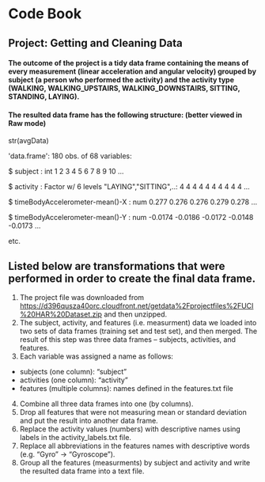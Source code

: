 # Code Book
## Project: Getting and Cleaning Data
#### The outcome of the project is a tidy data frame containing the means of every measurement (linear acceleration and angular velocity) grouped by subject (a person who performed the activity) and the activity type (WALKING, WALKING_UPSTAIRS, WALKING_DOWNSTAIRS, SITTING, STANDING, LAYING). 

#### The resulted data frame has the following structure: (better viewed in Raw mode) 

 str(avgData)

 'data.frame':	180 obs. of  68 variables:

 $ subject                                       : int  1 2 3 4 5 6 7 8 9 10 ...

 $ activity                                      : Factor w/ 6 levels "LAYING","SITTING",..: 4 4 4 4 4 4 4 4 4 4 ...

 $ timeBodyAccelerometer-mean()-X                : num  0.277 0.276 0.276 0.279 0.278 ...

 $ timeBodyAccelerometer-mean()-Y                : num  -0.0174 -0.0186 -0.0172 -0.0148 -0.0173 ...

etc.

## Listed below are transformations that were performed in order to create the final data frame.
1.	The project file was downloaded from 
https://d396qusza40orc.cloudfront.net/getdata%2Fprojectfiles%2FUCI%20HAR%20Dataset.zip 
and then unzipped. 
2.	The subject, activity, and features (i.e. measurment) data we loaded into two sets of data frames (training set and test set), and then merged. The result of this step was three data frames – subjects, activities, and features.
3.	Each variable was assigned a name as follows:
- subjects (one column): “subject”
- activities (one column): “activity”
- features (multiple columns): names defined in the features.txt file
4.	Combine all three data frames into one (by columns).
5.	Drop all features that were not measuring mean or standard deviation and put the result into another data frame.
6.	Replace the activity values (numbers) with descriptive names using labels in the activity_labels.txt file.
7.	Replace all abbreviations in the features names with descriptive words (e.g. “Gyro” -> “Gyroscope”).
8.	Group all the features (measurments) by subject and activity and write the resulted data frame into a text file.
 
